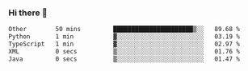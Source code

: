 ### Hi there 👋

<!--START_SECTION:waka-->

```txt
Other        50 mins         ██████████████████████▒░░   89.68 %
Python       1 min           ▓░░░░░░░░░░░░░░░░░░░░░░░░   03.19 %
TypeScript   1 min           ▓░░░░░░░░░░░░░░░░░░░░░░░░   02.97 %
XML          0 secs          ▒░░░░░░░░░░░░░░░░░░░░░░░░   01.76 %
Java         0 secs          ▒░░░░░░░░░░░░░░░░░░░░░░░░   01.47 %
```

<!--END_SECTION:waka-->

<!--
**jerry-shao/jerry-shao** is a ✨ _special_ ✨ repository because its `README.md` (this file) appears on your GitHub profile.

Here are some ideas to get you started:

- 🔭 I’m currently working on ...
- 🌱 I’m currently learning ...
- 👯 I’m looking to collaborate on ...
- 🤔 I’m looking for help with ...
- 💬 Ask me about ...
- 📫 How to reach me: ...
- 😄 Pronouns: ...
- ⚡ Fun fact: ...
-->
